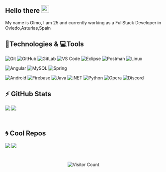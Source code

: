 ## Hello there <img src="https://media.giphy.com/media/fXhILxhX297vCayMGF/giphy.gif" width="25px"></a>

My name is Olmo, I am 25 and currently working as a FullStack Developer in Oviedo,Asturias,Spain

## 🚀Technologies & 💻Tools

  ![Git](https://img.shields.io/badge/-Git-black?style=flat-square&logo=git)
  ![GitHub](https://img.shields.io/badge/-GitHub-181717?style=flat-square&logo=github)
  ![GitLab](https://img.shields.io/badge/-GitLab-FCA121?style=flat-square&logo=gitlab)
  ![VS Code](https://img.shields.io/badge/-VS%20Code-007ACC?style=flat-square&logo=visual-studio-code)
  ![Eclipse](https://img.shields.io/badge/-EclipseIDE-purple?style=flat-square&logo=eclipse)
  ![Postman](https://img.shields.io/badge/Postman-black?style=flat-square&logo=postman)
  ![Linux](https://img.shields.io/badge/Linux-black?style=flat-square&logo=linux)
  
  ![Angular](https://img.shields.io/badge/Angular-red?style=flat-square&logo=angular)
  ![MySQL](https://img.shields.io/badge/-MySQL-black?style=flat-square&logo=mysql)
  ![Spring](https://img.shields.io/badge/-Spring-black?style=flat-square&logo=spring)

  ![Android](https://img.shields.io/badge/Android-05150C?style=flat-square&logo=android)
  ![Firebase](https://img.shields.io/badge/Firebase-black?style=flat-square&logo=firebase)
  ![Java](https://img.shields.io/badge/Java-orange?style=flat-square&logo=java)
  ![.NET]( https://img.shields.io/badge/.NET-black?style=flat-square&logo=.net)
  ![Python](https://img.shields.io/badge/-Python-black?style=flat-square&logo=Python)
  ![Opera](https://img.shields.io/badge/Opera-red?style=flat-square&logo=opera)
  ![Discord](https://img.shields.io/badge/Discord-black?style=flat-square&logo=discord)


## ⚡ GitHub Stats

<img align="left" src="https://github-readme-stats.vercel.app/api?username=olmo2&show_icons=true&count_private=true&theme=chartreuse-dark" />
<img src="https://github-readme-stats.vercel.app/api/top-langs/?username=olmo2&layout=compact&count_private=true&theme=chartreuse-dark" />

<p>&nbsp;</p>

## 🌀 Cool Repos

<a href="https://github.com/olmo2/wibby" target="_blank"><img align="center" src="https://github-readme-stats.vercel.app/api/pin/?username=olmo2&repo=wibby&theme=chartreuse-dark"></a>
<a href="https://github.com/olmo2/JuegoDeUr" target="_blank"><img align="center" src="https://github-readme-stats.vercel.app/api/pin/?username=olmo2&repo=JuegoDeUr&theme=chartreuse-dark"></a>

<!-- Footer -->

<div align="center">
<br />

![Visitor Count](https://profile-counter.glitch.me/olmo2/count.svg)

</div>

